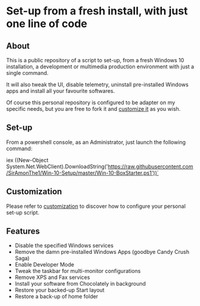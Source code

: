 # Set-up from a fresh install, with just one line of code

## About

This is a public repository of a script to set-up, from a fresh Windows 10 installation, a development or multimedia production environment with just a single command.

It will also tweak the UI, disable telemetry, uninstall pre-installed Windows apps and install all your favourite softwares.

Of course this personal repository is configured to be adapter on my specific needs, but you are free to fork it and [customize it](customization.md) as you wish.

## Set-up

From a powershell console, as an Administrator, just launch the following command:

iex ((New-Object System.Net.WebClient).DownloadString('https://raw.githubusercontent.com/SirAmonThe1/Win-10-Setup/master/Win-10-BoxStarter.ps1'))`

## Customization

Please refer to [customization](customization.md) to discover how to configure your personal set-up script.

## Features

* Disable the specified Windows services
* Remove the damn pre-installed Windows Apps (goodbye Candy Crush Saga)
* Enable Developer Mode
* Tweak the taskbar for multi-monitor configurations
* Remove XPS and Fax services
* Install your software from Chocolately in background
* Restore your backed-up Start layout
* Restore a back-up of home folder